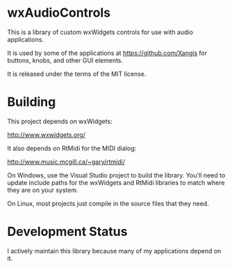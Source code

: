 # wxAudioControls

This is a library of custom wxWidgets controls for use with audio applications.

It is used by some of the applications at https://github.com/Xangis for buttons,
knobs, and other GUI elements.

It is released under the terms of the MIT license.

# Building

This project depends on wxWidgets:

http://www.wxwidgets.org/

It also depends on RtMidi for the MIDI dialog:

http://www.music.mcgill.ca/~gary/rtmidi/

On Windows, use the Visual Studio project to build the library. You'll need to update
include paths for the wxWidgets and RtMidi libraries to match where they are on your
system.

On Linux, most projects just compile in the source files that they need.

# Development Status

I actively maintain this library because many of my applications depend on it.
